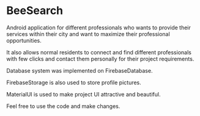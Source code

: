 # BeeSearch


Android application for different professionals who wants to provide their services
within their city and want to maximize their professional opportunities.


It also allows normal residents to connect and find different professionals with few clicks and
contact them personally for their project requirements.

Database system was implemented on FirebaseDatabase.

FirebaseStorage is also used to store profile pictures.

MaterialUI is used to make project UI attractive and beautiful.

Feel free to use the code and make changes.

